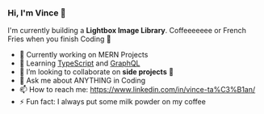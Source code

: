 ### Hi, I'm Vince 👋


I'm currently building a **Lightbox Image Library**. Coffeeeeeee or French Fries when you finish Coding 🍟

- 🔭 Currently working on MERN Projects
- 🌱 Learning [TypeScript] and [GraphQL]
- 👯 I’m looking to collaborate on **side projects** 🤝
- 💬 Ask me about ANYTHING in Coding
- 📫 How to reach me: https://www.linkedin.com/in/vince-ta%C3%B1an/
- ⚡ Fun fact: I always put some milk powder on my coffee

[GraphQL]: https://graphql.org/
[TypeScript]: https://www.typescriptlang.org/
